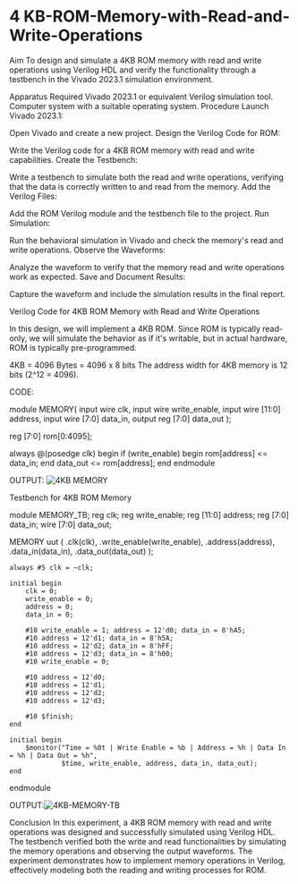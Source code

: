 # 4 KB-ROM-Memory-with-Read-and-Write-Operations
Aim
To design and simulate a 4KB ROM memory with read and write operations using Verilog HDL and verify the functionality through a testbench in the Vivado 2023.1 simulation environment.

Apparatus Required
Vivado 2023.1 or equivalent Verilog simulation tool.
Computer system with a suitable operating system.
Procedure
Launch Vivado 2023.1:

Open Vivado and create a new project.
Design the Verilog Code for ROM:

Write the Verilog code for a 4KB ROM memory with read and write capabilities.
Create the Testbench:

Write a testbench to simulate both the read and write operations, verifying that the data is correctly written to and read from the memory.
Add the Verilog Files:

Add the ROM Verilog module and the testbench file to the project.
Run Simulation:

Run the behavioral simulation in Vivado and check the memory's read and write operations.
Observe the Waveforms:

Analyze the waveform to verify that the memory read and write operations work as expected.
Save and Document Results:

Capture the waveform and include the simulation results in the final report.

Verilog Code for 4KB ROM Memory with Read and Write Operations

In this design, we will implement a 4KB ROM. Since ROM is typically read-only, we will simulate the behavior as if it's writable, but in actual hardware, ROM is typically pre-programmed.

4KB = 4096 Bytes = 4096 x 8 bits
The address width for 4KB memory is 12 bits (2^12 = 4096).

CODE: 

module MEMORY(
    input wire clk,
    input wire write_enable,
    input wire [11:0] address,
    input wire [7:0] data_in,
    output reg [7:0] data_out
);

reg [7:0] rom[0:4095];

always @(posedge clk) begin
    if (write_enable) begin
        rom[address] <= data_in;
    end
    data_out <= rom[address];
end
endmodule

OUTPUT:
![4KB MEMORY](https://github.com/user-attachments/assets/3f10ddf0-fa4f-4003-a7e4-d2da359e1a42)


Testbench for 4KB ROM Memory

module MEMORY_TB;
    reg clk;
    reg write_enable;
    reg [11:0] address;
    reg [7:0] data_in;
    wire [7:0] data_out;

   MEMORY uut (
        .clk(clk),
        .write_enable(write_enable),
        .address(address),
        .data_in(data_in),
        .data_out(data_out)
    );

    always #5 clk = ~clk;

    initial begin
        clk = 0;
        write_enable = 0;
        address = 0;
        data_in = 0;

        #10 write_enable = 1; address = 12'd0; data_in = 8'hA5;
        #10 address = 12'd1; data_in = 8'h5A;
        #10 address = 12'd2; data_in = 8'hFF;
        #10 address = 12'd3; data_in = 8'h00;
        #10 write_enable = 0;

        #10 address = 12'd0;
        #10 address = 12'd1;
        #10 address = 12'd2;
        #10 address = 12'd3;

        #10 $finish;
    end

    initial begin
        $monitor("Time = %0t | Write Enable = %b | Address = %h | Data In = %h | Data Out = %h", 
                 $time, write_enable, address, data_in, data_out);
    end
endmodule

OUTPUT:![4KB-MEMORY-TB](https://github.com/user-attachments/assets/6aa27d97-2e1b-4df9-9450-f2a38ceaa3a3)


Conclusion
In this experiment, a 4KB ROM memory with read and write operations was designed and successfully simulated using Verilog HDL. The testbench verified both the write and read functionalities by simulating the memory operations and observing the output waveforms. The experiment demonstrates how to implement memory operations in Verilog, effectively modeling both the reading and writing processes for ROM.
